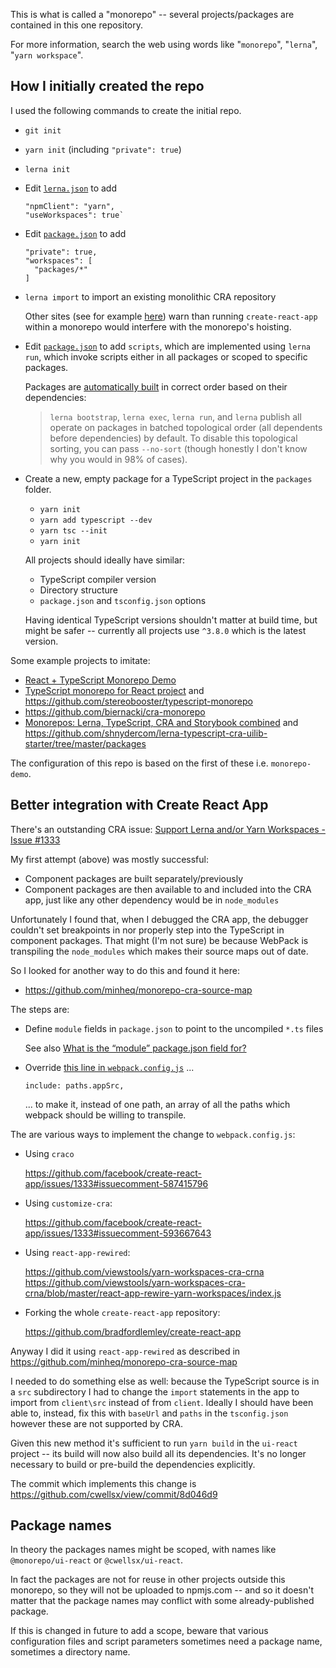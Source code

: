 This is what is called a "monorepo" -- several projects/packages are contained in this one repository.

For more information, search the web using words like "`monorepo`", "`lerna`", "`yarn workspace`".

## How I initially created the repo

I used the following commands to create the initial repo.

- `git init`
- `yarn init` (including `"private": true`)
- `lerna init`
- Edit [`lerna.json`](./lerna.json) to add
  ```
  "npmClient": "yarn",
  "useWorkspaces": true`
  ```
- Edit [`package.json`](./package.json) to add
  ```
  "private": true,
  "workspaces": [
    "packages/*"
  ]
  ```
- `lerna import` to import an existing monolithic CRA repository

  Other sites (see for example
  [here](https://github.com/facebook/create-react-app/issues/1333#issuecomment-384978840))
  warn than running `create-react-app` within a monorepo
  would interfere with the monorepo's hoisting.

- Edit [`package.json`](./package.json) to add `scripts`,
  which are implemented using `lerna run`,
  which invoke scripts either in all packages or scoped to specific packages.

  Packages are [automatically built](https://github.com/lerna/lerna/issues/1689#issuecomment-426090119) in correct order based on their dependencies:

  > `lerna bootstrap`, `lerna exec`, `lerna run`, and `lerna` publish all operate on packages in batched topological order (all dependents before dependencies) by default. To disable this topological sorting, you can pass `--no-sort` (though honestly I don't know why you would in 98% of cases).

- Create a new, empty package for a TypeScript project in the `packages` folder.

  - `yarn init`
  - `yarn add typescript --dev`
  - `yarn tsc --init`
  - `yarn init`

  All projects should ideally have similar:

  - TypeScript compiler version
  - Directory structure
  - `package.json` and `tsconfig.json` options

  Having identical TypeScript versions shouldn't matter at build time, but might be safer -- currently all projects use `^3.8.0` which is the latest version.

Some example projects to imitate:

- [React + TypeScript Monorepo Demo](https://juliangaramendy.dev/monorepo-demo/)
- [TypeScript monorepo for React project](https://dev.to/stereobooster/typescript-monorepo-for-react-project-3cpa) and https://github.com/stereobooster/typescript-monorepo
- https://github.com/biernacki/cra-monorepo
- [Monorepos: Lerna, TypeScript, CRA and Storybook combined](https://dev.to/shnydercom/monorepos-lerna-typescript-cra-and-storybook-combined-4hli) and https://github.com/shnydercom/lerna-typescript-cra-uilib-starter/tree/master/packages

The configuration of this repo is based on the first of these i.e. `monorepo-demo`.

## Better integration with Create React App

There's an outstanding CRA issue:
[Support Lerna and/or Yarn Workspaces - Issue #1333](https://github.com/facebook/create-react-app/issues/1333)

My first attempt (above) was mostly successful:

- Component packages are built separately/previously
- Component packages are then available to and included into the CRA app, just like any other dependency would be in `node_modules`

Unfortunately I found that, when I debugged the CRA app, the debugger
couldn't set breakpoints in nor properly step into the TypeScript in component packages.
That might (I'm not sure) be because WebPack is transpiling
the `node_modules` which makes their source maps out of date.

So I looked for another way to do this and found it here:

- https://github.com/minheq/monorepo-cra-source-map

The steps are:

- Define `module` fields in `package.json` to point to the uncompiled `*.ts` files

  See also [What is the “module” package.json field for?](https://stackoverflow.com/questions/42708484/what-is-the-module-package-json-field-for)

- Override [this line in `webpack.config.js`](https://github.com/facebook/create-react-app/blob/fa648daca1dedd97aec4fa3bae8752c4dcf37e6f/packages/react-scripts/config/webpack.config.js#L399) ...

  ```
  include: paths.appSrc,
  ```

  ... to make it, instead of one path, an array of all the paths which webpack should be willing to transpile.

The are various ways to implement the change to `webpack.config.js`:

- Using `craco`

  https://github.com/facebook/create-react-app/issues/1333#issuecomment-587415796

- Using `customize-cra`:

  https://github.com/facebook/create-react-app/issues/1333#issuecomment-593667643

- Using `react-app-rewired`:

  https://github.com/viewstools/yarn-workspaces-cra-crna  
  https://github.com/viewstools/yarn-workspaces-cra-crna/blob/master/react-app-rewire-yarn-workspaces/index.js

- Forking the whole `create-react-app` repository:

  https://github.com/bradfordlemley/create-react-app

Anyway I did it using `react-app-rewired` as described in
https://github.com/minheq/monorepo-cra-source-map

I needed to do something else as well: because the TypeScript source is in a `src` subdirectory
I had to change the `import` statements in the app to import from
`client\src` instead of from `client`.
Ideally I should have been able to, instead, fix this with
`baseUrl` and `paths` in the `tsconfig.json` however these
are not supported by CRA.

Given this new method it's sufficient to run `yarn build` in the `ui-react` project --
its build will now also build all its dependencies.
It's no longer necessary to build or pre-build the dependencies explicitly.

The commit which implements this change is https://github.com/cwellsx/view/commit/8d046d9

## Package names

In theory the packages names might be scoped, with names like `@monorepo/ui-react` or `@cwellsx/ui-react`.

In fact the packages are not for reuse in other projects outside this monorepo,
so they will not be uploaded to npmjs.com -- and so it doesn't matter that the package names
may conflict with some already-published package.

If this is changed in future to add a scope, beware that various configuration files and script parameters sometimes need a package name, sometimes a directory name.
